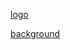[logo](https://www.design.com/maker/social/n1odif7det)

[background](https://blogimages.dialerhq.com/blog/wp-content/uploads/2024/02/19122357/what-are-the-advantages-of-online-communication-vector.jpg)

